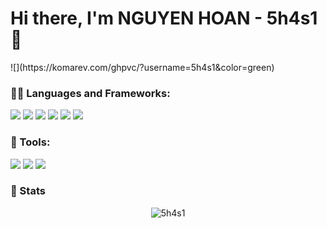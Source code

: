 # Hi there, I'm NGUYEN HOAN - 5h4s1 👋

<p>
![](https://komarev.com/ghpvc/?username=5h4s1&color=green) 
</p>

<h3 align="left">👨‍💻 Languages and Frameworks:</h3>




<p>
 
![](https://badges.aleen42.com/src/javascript.svg)
![](https://badges.aleen42.com/src/node.svg)
![](https://badges.aleen42.com/src/python.svg)
![](/assets/php.svg)
![](/assets/mysql.svg)
![](/assets/discord-js.svg)
</p>


<h3 align="left">🔧 Tools:</h3>
<p>
 
![](https://badges.aleen42.com/src/visual_studio_code.svg)
![](https://badges.aleen42.com/src/docker.svg)
![](/assets/linux.svg) 
 
</p>
<h3>🎉 Stats</h3>
<p align="center">
<img src="https://github-readme-stats.vercel.app/api?username=5h4s1&show_icons=true&theme=dracula&count_private=true" alt="5h4s1">
</p>
